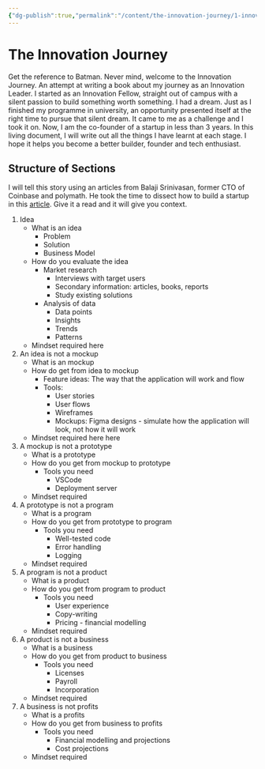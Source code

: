 ```yaml
---
{"dg-publish":true,"permalink":"/content/the-innovation-journey/1-innovation-begins/","noteIcon":"2"}
---
```


# The Innovation Journey

Get the reference to Batman. Never mind, welcome to the Innovation Journey. An attempt at writing a book about my journey as an Innovation Leader. I started as an Innovation Fellow, straight out of campus with a silent passion to build something worth something. I had a dream. Just as I finished my programme in university, an opportunity presented itself at the right time to pursue that silent dream. It came to me as a challenge and I took it on. Now, I am the co-founder of a startup in less than 3 years. In this living document, I will write out all the things I have learnt at each stage. I hope it helps you become a better builder, founder and tech enthusiast.

## Structure of Sections

I will tell this story using an articles from Balaji Srinivasan, former CTO of Coinbase and polymath. He took the time to dissect how to build a startup in this [article](https://spark-public.s3.amazonaws.com/startup/lecture_slides/lecture5-market-wireframing-design.pdf). Give it a read and it will give you context. 

1. Idea
	- What is an idea
		- Problem
		- Solution
		- Business Model
	- How do you evaluate the idea
		- Market research
			- Interviews with target   users
			- Secondary information: articles, books, reports
			- Study existing solutions
		- Analysis of data
			- Data points
			- Insights
			- Trends
			- Patterns
	- Mindset required here
2. An idea is not a mockup
	- What is an mockup
	- How do get from idea to mockup
		- Feature ideas: The way that the application will work and flow
		- Tools:
			- User stories
			- User flows
			- Wireframes
			- Mockups: Figma designs - simulate how the application will look, not how it will work
	- Mindset required here here
3. A mockup is not a prototype
	- What is a prototype
	- How do you get from mockup to prototype
		- Tools you need
			- VSCode
			- Deployment server
	- Mindset required
4. A prototype is not a program
	- What is a program
	- How do you get from prototype to program
		- Tools you need
			- Well-tested code
			- Error handling
			- Logging
	- Mindset required
6. A program is not a product
	- What is a product
	- How do you get from program to product
		- Tools you need
			- User experience
			- Copy-writing
			- Pricing - financial modelling
	- Mindset required
7. A product is not a business
	- What is a business
	- How do you get from product to business
		- Tools you need
			- Licenses
			- Payroll
			- Incorporation
	- Mindset required
8. A business is not profits
	- What is a profits
	- How do you get from business to profits
		- Tools you need
			- Financial modelling and projections
			- Cost projections
	- Mindset required